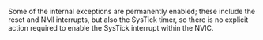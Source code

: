 Some of the internal exceptions are permanently
enabled; these include the reset and NMI interrupts,
but also the SysTick timer, so there is no explicit action
required to enable the SysTick interrupt within the
NVIC. 
